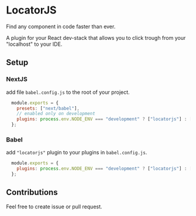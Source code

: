 # LocatorJS

Find any component in code faster than ever.

A plugin for your React dev-stack that allows you to click trough from your "localhost" to your IDE.

## Setup

### NextJS

add file `babel.config.js` to the root of your project.

```javascript
  module.exports = {
    presets: ["next/babel"],
    // enabled only on development
    plugins: process.env.NODE_ENV === "development" ? ["locatorjs"] : [],
  };
```

### Babel

add `"locatorjs"` plugin to your plugins in `babel.config.js`.

```javascript
  module.exports = {
    plugins: process.env.NODE_ENV === "development" ? ["locatorjs"] : [],
  };
```

## Contributions
Feel free to create issue or pull request. 